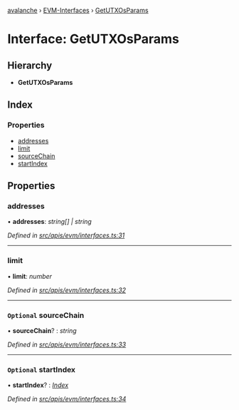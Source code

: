 [avalanche](../README.md) › [EVM-Interfaces](../modules/evm_interfaces.md) › [GetUTXOsParams](evm_interfaces.getutxosparams.md)

# Interface: GetUTXOsParams

## Hierarchy

* **GetUTXOsParams**

## Index

### Properties

* [addresses](evm_interfaces.getutxosparams.md#addresses)
* [limit](evm_interfaces.getutxosparams.md#limit)
* [sourceChain](evm_interfaces.getutxosparams.md#optional-sourcechain)
* [startIndex](evm_interfaces.getutxosparams.md#optional-startindex)

## Properties

###  addresses

• **addresses**: *string[] | string*

*Defined in [src/apis/evm/interfaces.ts:31](https://github.com/ava-labs/avalanchejs/blob/5511161/src/apis/evm/interfaces.ts#L31)*

___

###  limit

• **limit**: *number*

*Defined in [src/apis/evm/interfaces.ts:32](https://github.com/ava-labs/avalanchejs/blob/5511161/src/apis/evm/interfaces.ts#L32)*

___

### `Optional` sourceChain

• **sourceChain**? : *string*

*Defined in [src/apis/evm/interfaces.ts:33](https://github.com/ava-labs/avalanchejs/blob/5511161/src/apis/evm/interfaces.ts#L33)*

___

### `Optional` startIndex

• **startIndex**? : *[Index](common_interfaces.index.md)*

*Defined in [src/apis/evm/interfaces.ts:34](https://github.com/ava-labs/avalanchejs/blob/5511161/src/apis/evm/interfaces.ts#L34)*
